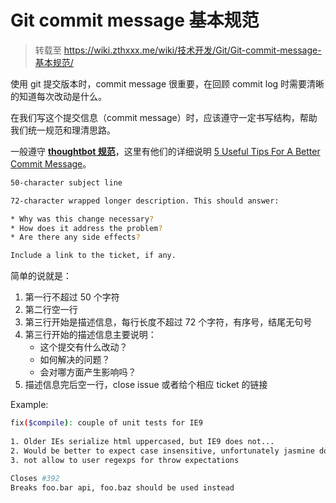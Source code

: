 # Git commit message 基本规范

> 转载至 <https://wiki.zthxxx.me/wiki/技术开发/Git/Git-commit-message-基本规范/>

使用 git 提交版本时，commit message 很重要，在回顾 commit log 时需要清晰的知道每次改动是什么。

在我们写这个提交信息（commit message）时，应该遵守一定书写结构，帮助我们统一规范和理清思路。

一般遵守 [**thoughtbot 规范**](https://github.com/thoughtbot/dotfiles/blob/master/gitmessage)，这里有他们的详细说明 [5 Useful Tips For A Better Commit Message](https://robots.thoughtbot.com/5-useful-tips-for-a-better-commit-message)。

```bash
50-character subject line

72-character wrapped longer description. This should answer:

* Why was this change necessary?
* How does it address the problem?
* Are there any side effects?

Include a link to the ticket, if any.
```

简单的说就是：

1. 第一行不超过 50 个字符
2. 第二行空一行
3. 第三行开始是描述信息，每行长度不超过 72 个字符，有序号，结尾无句号
4. 第三行开始的描述信息主要说明：
   - 这个提交有什么改动？
   - 如何解决的问题？
   - 会对哪方面产生影响吗？
5. 描述信息完后空一行，close issue 或者给个相应 ticket 的链接

Example:

```bash
fix($compile): couple of unit tests for IE9
 
1. Older IEs serialize html uppercased, but IE9 does not...
2. Would be better to expect case insensitive, unfortunately jasmine does
3. not allow to user regexps for throw expectations
 
Closes #392
Breaks foo.bar api, foo.baz should be used instead
```
